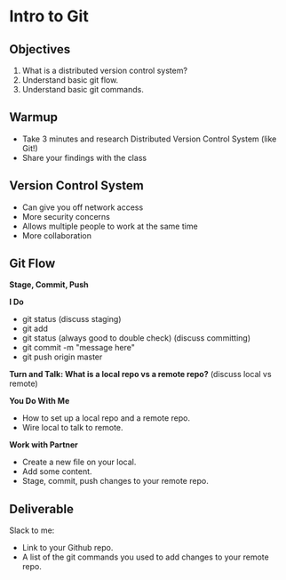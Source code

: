 # Intro to Git

## Objectives
1. What is a distributed version control system?
1. Understand basic git flow.
1. Understand basic git commands.

## Warmup
- Take 3 minutes and research Distributed Version Control System (like Git!)
- Share your findings with the class

## Version Control System
- Can give you off network access
- More security concerns
- Allows multiple people to work at the same time
- More collaboration

## Git Flow
**Stage, Commit, Push**

**I Do**
- git status
(discuss staging)
- git add <filename>
- git status (always good to double check)
(discuss committing)
- git commit -m "message here"
- git push origin master

**Turn and Talk: What is a local repo vs a remote repo?**
(discuss local vs remote)

**You Do With Me**
- How to set up a local repo and a remote repo.
- Wire local to talk to remote.

**Work with Partner**
- Create a new file on your local.
- Add some content.
- Stage, commit, push changes to your remote repo.

## Deliverable
Slack to me:
  - Link to your Github repo.
  - A list of the git commands you used to add changes to your remote repo.
